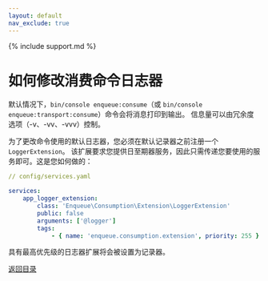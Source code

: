 ```yaml
---
layout: default
nav_exclude: true
---
```

{% include support.md %}

# 如何修改消费命令日志器

默认情况下，`bin/console enqueue:consume`（或 `bin/console enqueue:transport:consume`）命令会将消息打印到输出。
信息量可以由冗余度选项（-v、-vv、-vvv）控制。

为了更改命令使用的默认日志器，您必须在默认记录器之前注册一个 `LoggerExtension`。
该扩展要求您提供日至期器服务，因此只需传递您要使用的服务即可。这是您如何做的：

```yaml
// config/services.yaml

services:
    app_logger_extension:
        class: 'Enqueue\Consumption\Extension\LoggerExtension'
        public: false
        arguments: ['@logger']
        tags:
            - { name: 'enqueue.consumption.extension', priority: 255 }

```

具有最高优先级的日志器扩展将会被设置为记录器。

[返回目录](../../index.md)



